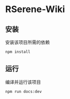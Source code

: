 # RSerene-Wiki
## 安装

安装该项目所需的依赖

```bash
npm install
```



## 运行

编译并运行该项目

```bash
npm run docs:dev
```
